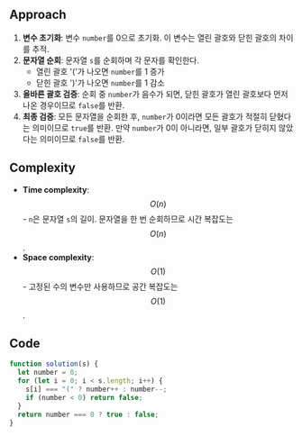 ## Approach

1. **변수 초기화**: 변수 `number`를 0으로 초기화. 이 변수는 열린 괄호와 닫힌 괄호의 차이를 추적.
2. **문자열 순회**: 문자열 `s`를 순회하며 각 문자를 확인한다.
   - 열린 괄호 '('가 나오면 `number`를 1 증가
   - 닫힌 괄호 ')'가 나오면 `number`를 1 감소
3. **올바른 괄호 검증**: 순회 중 `number`가 음수가 되면, 닫힌 괄호가 열린 괄호보다 먼저 나온 경우이므로 `false`를 반환.
4. **최종 검증**: 모든 문자열을 순회한 후, `number`가 0이라면 모든 괄호가 적절히 닫혔다는 의미이므로 `true`를 반환. 만약 `number`가 0이 아니라면, 일부 괄호가 닫히지 않았다는 의미이므로 `false`를 반환.

## Complexity

- **Time complexity**: $$O(n)$$ - `n`은 문자열 `s`의 길이. 문자열을 한 번 순회하므로 시간 복잡도는 $$O(n)$$.
- **Space complexity**: $$O(1)$$ - 고정된 수의 변수만 사용하므로 공간 복잡도는 $$O(1)$$.

## Code

```javascript
function solution(s) {
  let number = 0;
  for (let i = 0; i < s.length; i++) {
    s[i] === "(" ? number++ : number--;
    if (number < 0) return false;
  }
  return number === 0 ? true : false;
}
```
